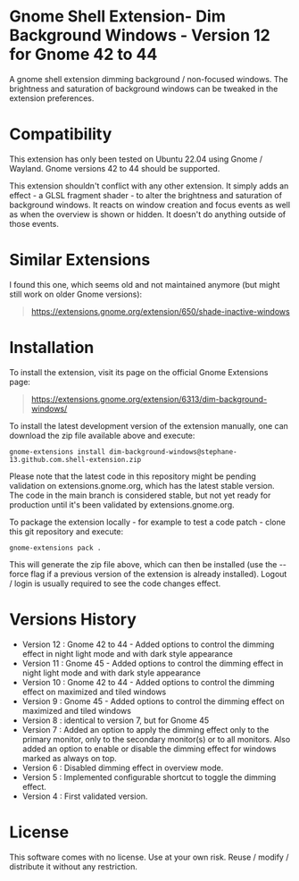 # Gnome Shell Extension- Dim Background Windows - Version 12 for Gnome 42 to 44
A gnome shell extension dimming background / non-focused windows.
The brightness and saturation of background windows can be tweaked in the extension preferences.

# Compatibility

This extension has only been tested on Ubuntu 22.04 using Gnome / Wayland.
Gnome versions 42 to 44 should be supported.

This extension shouldn't conflict with any other extension.
It simply adds an effect - a GLSL fragment shader - to alter the brightness and saturation of background windows.
It reacts on window creation and focus events as well as when the overview is shown or hidden. It doesn't do anything outside of those events.

# Similar Extensions

I found this one, which seems old and not maintained anymore (but might still work on older Gnome versions):
> https://extensions.gnome.org/extension/650/shade-inactive-windows

# Installation

To install the extension, visit its page on the official Gnome Extensions page:
> https://extensions.gnome.org/extension/6313/dim-background-windows/

To install the latest development version of the extension manually, one can download the zip file available above and execute:
```
gnome-extensions install dim-background-windows@stephane-13.github.com.shell-extension.zip
```
Please note that the latest code in this repository might be pending validation on extensions.gnome.org, which has the latest stable version.
The code in the main branch is considered stable, but not yet ready for production until it's been validated by extensions.gnome.org.

To package the extension locally - for example to test a code patch - clone this git repository and execute:
```
gnome-extensions pack .
```
This will generate the zip file above, which can then be installed (use the --force flag if a previous version of the extension is already installed).
Logout / login is usually required to see the code changes effect.

# Versions History
- Version 12 : Gnome 42 to 44 - Added options to control the dimming effect in night light mode and with dark style appearance
- Version 11 : Gnome 45       - Added options to control the dimming effect in night light mode and with dark style appearance
- Version 10 : Gnome 42 to 44 - Added options to control the dimming effect on maximized and tiled windows
- Version  9 : Gnome 45       - Added options to control the dimming effect on maximized and tiled windows
- Version  8 : identical to version 7, but for Gnome 45
- Version  7 : Added an option to apply the dimming effect only to the primary monitor, only to the secondary monitor(s) or to all monitors.
               Also added an option to enable or disable the dimming effect for windows marked as always on top.
- Version  6 : Disabled dimming effect in overview mode.
- Version  5 : Implemented configurable shortcut to toggle the dimming effect.
- Version  4 : First validated version.

# License
This software comes with no license. Use at your own risk. Reuse / modify / distribute it without any restriction.
